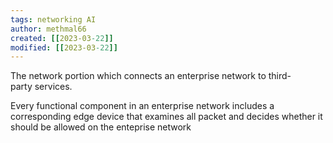 ```yaml
---
tags: networking AI 
author: methmal66
created: [[2023-03-22]]
modified: [[2023-03-22]]
---
```

The network portion which connects an enterprise network to third-party services. 

Every functional component in an enterprise network includes a corresponding edge device that examines all packet and decides whether it should be allowed on the enteprise network





